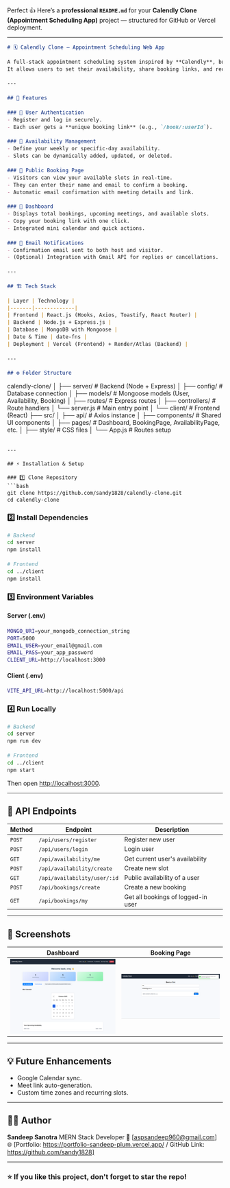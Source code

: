 Perfect 👍 Here’s a **professional `README.md`** for your **Calendly Clone (Appointment Scheduling App)** project — structured for GitHub or Vercel deployment.

---

```markdown
# 🗓️ Calendly Clone – Appointment Scheduling Web App

A full-stack appointment scheduling system inspired by **Calendly**, built using the **MERN stack** (MongoDB, Express.js, React.js, Node.js).  
It allows users to set their availability, share booking links, and receive appointments automatically — eliminating the hassle of back-and-forth communication.

---

## 🚀 Features

### 🔐 User Authentication
- Register and log in securely.
- Each user gets a **unique booking link** (e.g., `/book/:userId`).

### 📅 Availability Management
- Define your weekly or specific-day availability.
- Slots can be dynamically added, updated, or deleted.

### 👥 Public Booking Page
- Visitors can view your available slots in real-time.
- They can enter their name and email to confirm a booking.
- Automatic email confirmation with meeting details and link.

### 🧭 Dashboard
- Displays total bookings, upcoming meetings, and available slots.
- Copy your booking link with one click.
- Integrated mini calendar and quick actions.

### 📧 Email Notifications
- Confirmation email sent to both host and visitor.
- (Optional) Integration with Gmail API for replies or cancellations.

---

## 🏗️ Tech Stack

| Layer | Technology |
|-------|-------------|
| Frontend | React.js (Hooks, Axios, Toastify, React Router) |
| Backend | Node.js + Express.js |
| Database | MongoDB with Mongoose |
| Date & Time | date-fns |
| Deployment | Vercel (Frontend) + Render/Atlas (Backend) |

---

## ⚙️ Folder Structure

```

calendly-clone/
│
├── server/                  # Backend (Node + Express)
│   ├── config/              # Database connection
│   ├── models/              # Mongoose models (User, Availability, Booking)
│   ├── routes/              # Express routes
│   ├── controllers/         # Route handlers
│   └── server.js            # Main entry point
│
└── client/                  # Frontend (React)
├── src/
│   ├── api/             # Axios instance
│   ├── components/      # Shared UI components
│   ├── pages/           # Dashboard, BookingPage, AvailabilityPage, etc.
│   ├── style/           # CSS files
│   └── App.js           # Routes setup

````

---

## ⚡ Installation & Setup

### 1️⃣ Clone Repository
```bash
git clone https://github.com/sandy1828/calendly-clone.git
cd calendly-clone
````

### 2️⃣ Install Dependencies

```bash
# Backend
cd server
npm install

# Frontend
cd ../client
npm install
```

### 3️⃣ Environment Variables

#### Server (.env)

```bash
MONGO_URI=your_mongodb_connection_string
PORT=5000
EMAIL_USER=your_email@gmail.com
EMAIL_PASS=your_app_password
CLIENT_URL=http://localhost:3000
```

#### Client (.env)

```bash
VITE_API_URL=http://localhost:5000/api
```

### 4️⃣ Run Locally

```bash
# Backend
cd server
npm run dev

# Frontend
cd ../client
npm start
```

Then open [http://localhost:3000](http://localhost:3000).

---

## 🧩 API Endpoints

| Method | Endpoint                     | Description                        |
| ------ | ---------------------------- | ---------------------------------- |
| `POST` | `/api/users/register`        | Register new user                  |
| `POST` | `/api/users/login`           | Login user                         |
| `GET`  | `/api/availability/me`       | Get current user's availability    |
| `POST` | `/api/availability/create`   | Create new slot                    |
| `GET`  | `/api/availability/user/:id` | Public availability of a user      |
| `POST` | `/api/bookings/create`       | Create a new booking               |
| `GET`  | `/api/bookings/my`           | Get all bookings of logged-in user |

---

## 📸 Screenshots

| Dashboard | Booking Page |
| ---------- | ------------- |
| ![Dashboard](./public/assets/dashboard.png) | ![Booking](./public/assets/booking.png) |

---

## 💡 Future Enhancements

* Google Calendar sync.
* Meet link auto-generation.
* Custom time zones and recurring slots.

---

## 🧑‍💻 Author

**Sandeep Sanotra**
MERN Stack Developer
📧 [[aspsandeep960@gmail.com](aspsandeep960@gmail.com)]
🌐 [Portfolio: https://portfolio-sandeep-plum.vercel.app/  / GitHub Link: https://github.com/sandy1828]

---

### ⭐ If you like this project, don't forget to star the repo!

```

